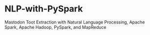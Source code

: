 # NLP-with-PySpark
Mastodon Toot Extraction with Natural Language Processing, Apache Spark, Apache Hadoop, PySpark, and MapReduce
